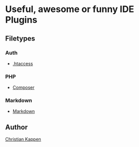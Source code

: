 # Useful, awesome or funny IDE Plugins

## Filetypes

### Auth
* [.htaccess](https://plugins.jetbrains.com/plugin/6834-apache-config--htaccess-support)

### PHP

* [Composer](https://plugins.jetbrains.com/plugin/7631-php-composer-json-support)

### Markdown
* [Markdown](https://plugins.jetbrains.com/plugin/7896-markdown-navigator)

## Author

[Christian Kappen](https://github.com/ckappen)
